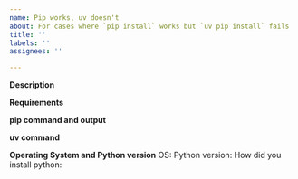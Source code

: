 ```yaml
---
name: Pip works, uv doesn't
about: For cases where `pip install` works but `uv pip install` fails
title: ''
labels: ''
assignees: ''

---
```


**Description**
<!-- If you're using a non-standard python setup, please include some context on your setup -->

**Requirements**
<!-- Please provide a list of requirements (requirements.in or requirements.txt), ideally a minimal set that fails. -->

**pip command and output**
<!-- The command you use to install with pip and uv. Please make sure you are using `--no-cache-dir` to disable using cached built wheels. You can link long output as a [gist](https://gist.github.com/) -->

**uv command**
<!-- The command you use to install with pip. Please make sure you are using `--no-cache`. -->

**Operating System and Python version**
OS: 
Python version:
How did you install python:
